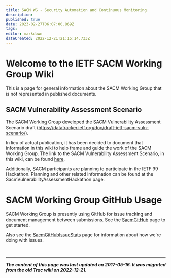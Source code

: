 ```yaml
---
title: SACM WG - Security Automation and Continuous Monitoring
description: 
published: true
date: 2023-02-27T06:07:00.869Z
tags: 
editor: markdown
dateCreated: 2022-12-21T21:15:14.733Z
---
```


# Welcome to the IETF SACM Working Group Wiki 

This is a page for general information about the SACM Working Group that is not represented in published documents. 

## SACM Vulnerability Assessment Scenario 

The SACM Working Group developed the SACM Vulnerability Assessment Scenario draft (https://datatracker.ietf.org/doc/draft-ietf-sacm-vuln-scenario/).

In lieu of actual publication, it has been decided to document that information in this wiki to help frame and guide the work of the SACM Working Group. The link to the SACM Vulnerability Assessment Scenario, in this wiki, can be found  [here](/group/sacm/SacmVulnerabilityAssessmentScenario). 

Additionally, SACM participants are planning to participate in the IETF 99 Hackathon. Planning and other related information can be found at the SacmVulnerabilityAssessmentHackathon page.

# SACM Working Group GitHub Usage 

SACM Working Group is presently using GitHub for issue tracking and document management between submissions. See the [SacmGitHub](/group/sacm/GitHub) page to get started.

Also see the [SacmGitHubIssueStats](/group/sacm/SacmGitHubIssueStats) page for information about how we're doing with issues.


&nbsp;
&nbsp;
&nbsp;

---

***The content of this page was last updated on 2017-05-16. It was migrated from the old Trac wiki on 2022-12-21.***


